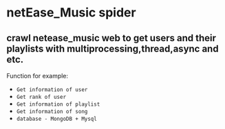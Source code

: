 netEase_Music spider
====================
crawl netease_music web to get users and their playlists with multiprocessing,thread,async and etc. 
--------------------
Function for example:
* `Get information of user`
* `Get rank of user`
* `Get information of playlist`
* `Get information of song`
* `database - MongoDB + Mysql`

